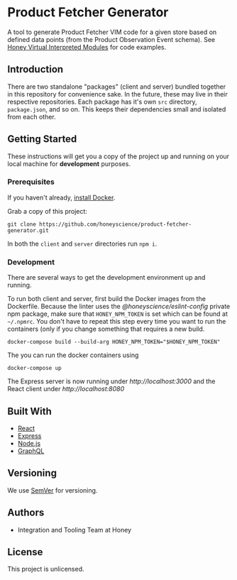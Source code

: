 # Product Fetcher Generator

A tool to generate Product Fetcher VIM code for a given store based on defined data points
(from the Product Observation Event schema). See
[Honey Virtual Interpreted Modules](https://github.com/honeyscience/honey-store-vims/tree/master/vims-v2) for code
examples.

## Introduction

There are two standalone "packages" (client and server) bundled together in this repository for convenience sake. In the
future, these may live in their respective repositories. Each package has it's own `src` directory, `package.json`,
and so on. This keeps their dependencies small and isolated from each other.

## Getting Started

These instructions will get you a copy of the project up and running on your local machine for **development** purposes.

### Prerequisites

If you haven't already, [install Docker](https://docs.docker.com/v17.12/docker-for-mac/install/).

Grab a copy of this project:

```
git clone https://github.com/honeyscience/product-fetcher-generator.git
```
In both the `client` and `server` directories run `npm i`.

### Development

There are several ways to get the development environment up and running.

To run both client and server, first build the Docker images from the Dockerfile. Because the linter uses the 
*@honeyscience/eslint-config* private npm package, make sure that `HONEY_NPM_TOKEN` is set which can be found at 
`~/.npmrc`. You don't have to repeat this step every time you want to run the containers (only if you change something that requires a new build.

```
docker-compose build --build-arg HONEY_NPM_TOKEN="$HONEY_NPM_TOKEN"
```

The you can run the docker containers using

```
docker-compose up
```

The Express server is now running under *http://localhost:3000* and the React client under *http://localhost:8080*

## Built With

* [React](https://reactjs.org/)
* [Express](https://expressjs.com/en/4x/api.html)
* [Node.js](https://nodejs.org/dist/latest-v8.x/docs/api/)
* [GraphQL](https://graphql.org/)

## Versioning

We use [SemVer](http://semver.org/) for versioning.

## Authors

* Integration and Tooling Team at Honey

## License

This project is unlicensed.

